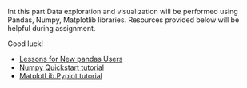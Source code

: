 Int this part Data exploration and visualization will be performed using Pandas, Numpy, Matplotlib libraries. 
Resources provided below will be helpful during assignment.

Good luck!

* [Lessons for New pandas Users](https://pandas.pydata.org/pandas-docs/stable/tutorials.html)
* [Numpy Quickstart tutorial](https://docs.scipy.org/doc/numpy-dev/user/quickstart.html)
* [MatplotLib.Pyplot tutorial](https://matplotlib.org/users/pyplot_tutorial.html)
